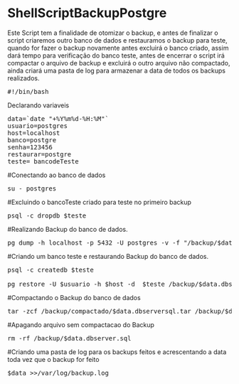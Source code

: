 # ShellScriptBackupPostgre

Este Script tem a finalidade de otomizar o backup, e antes de finalizar o script criaremos outro banco de dados e restauramos o backup para teste, quando for fazer o backup novamente antes excluirá o banco criado, assim dará tempo para verificação do banco teste, antes de encerrar o script irá compactar o arquivo de backup e excluirá o outro arquivo não compactado, ainda criará uma pasta de log para armazenar a data de todos os backups realizados.


<pre>#!/bin/bash</pre>

Declarando variaveis

<pre>data=`date "+%Y%m%d-%H:%M"`
usuario=postgres
host=localhost
banco=postgre
senha=123456
restaurar=postgre
teste= bancodeTeste</pre>


#Conectando ao banco de dados

<pre>su - postgres</pre>

#Excluindo o bancoTeste criado para teste no primeiro backup

<pre>psql -c dropdb $teste</pre>

#Realizando Backup do banco de dados.

<pre>pg_dump -h localhost -p 5432 -U postgres -v -f "/backup/$data.dbserver.sql"</pre>

#Criando um banco teste e restaurando Backup do banco de dados.

<pre>psql -c createdb $teste

pg_restore -U $usuario -h $host -d  $teste /backup/$data.dbserver.sql</pre>

#Compactando o Backup do banco de dados 

<pre>tar -zcf /backup/compactado/$data.dbserversql.tar /backup/$data.dbserver.sql</pre>

#Apagando arquivo sem compactacao do Backup

<pre>rm -rf /backup/$data.dbserver.sql</pre>

#Criando uma pasta de log para os backups feitos e acrescentando a data toda vez que o backup for feito

<pre>$data >>/var/log/backup.log</pre>
